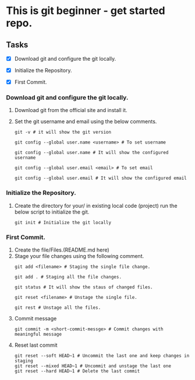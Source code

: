 # This is git beginner  - get started repo.

## Tasks
- [x] Download git and configure the git locally.
- [x] Initialize the Repository.
- [x] First Commit.


### Download git and configure the git locally.
1. Download git from the official site and install it.
2. Set the git username and email using the below comments.
   
   ```shell
   git -v # it will show the git version

   git config --global user.name <username> # To set username

   git config --global user.name # It will show the configured username
   
   git config --global user.email <email> # To set email

   git config --global user.email # It will show the configured email
   ```

### Initialize the Repository. 
1. Create the directory for your/ in existing local code (project) run the below script to initialize the git.
   ```shell
   git init # Initialize the git locally
   ```

### First Commit.
1. Create the file/Files.(README.md here)
2. Stage your file changes using the following comment.
   ```shell
   git add <filename> # Staging the single file change.

   git add . # Staging all the file changes.

   git status # It will show the staus of changed files.

   git reset <filename> # Unstage the single file.

   git rest # Unstage all the files.
   ```
3. Commit message
   ```shell
   git commit -m <short-commit-messge> # Commit changes with meaningful message
   ```
4. Reset last commit
   ```shell
   git reset --soft HEAD~1 # Uncommit the last one and keep changes in staging
   git reset --mixed HEAD~1 # Uncommit and unstage the last one
   git reset --hard HEAD~1 # Delete the last commit
   ```

